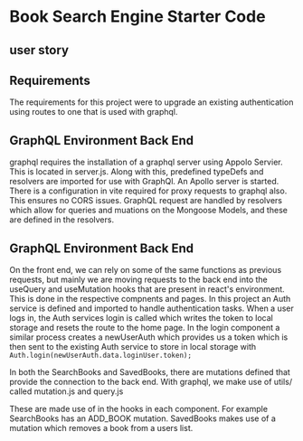 # Book Search Engine Starter Code

## user story

## Requirements

The requirements for this project were to upgrade an existing authentication using routes to one that is used with graphql.

## GraphQL Environment Back End

graphql requires the installation of a graphql server using Appolo Servier. This is located in server.js. Along with this, predefined typeDefs and resolvers are imported for use with GraphQl.
An Apollo server is started. There is a configuration in vite required for proxy requests to graphql also. This ensures no CORS issues.
GraphQL request are handled by resolvers which allow for queries and muations on the Mongoose Models, and these are defined in the resolvers.

## GraphQL Environment Back End

On the front end, we can rely on some of the same functions as previous requests, but mainly we are moving requests to the back end into the useQuery and useMutation hooks that are present in react's environment. This is done in the respective compnents and pages.
In this project an Auth service is defined and imported to handle authentication tasks.
When a user logs in, the Auth services login is called which writes the token to local storage and resets the route to the home page.
In the login component a similar process creates a newUserAuth which provides us a token which is then sent to the existing Auth service to store in local storage with `Auth.login(newUserAuth.data.loginUser.token);`

In both the SearchBooks and SavedBooks, there are mutations defined that provide the connection to the back end. With graphql, we make use of utils/ called mutation.js and query.js

These are made use of in the hooks in each component. For example SearchBooks has an ADD_BOOK mutation. SavedBooks makes use of a mutation which removes a book from a users list.
